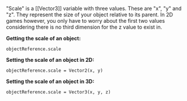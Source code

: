 "Scale" is a [[Vector3]] variable with three values. These are "x", "y" and "z". They represent the size of your object relative to its parent. In 2D games however, you only have to worry about the first two values considering there is no third dimension for the z value to exist in.

**Getting the scale of an object:**
```
objectReference.scale
```

**Setting the scale of an object in 2D:**
```
objectReference.scale = Vector2(x, y)
```

**Setting the scale of an object in 3D:**
```
objectReference.scale = Vector3(x, y, z)
```